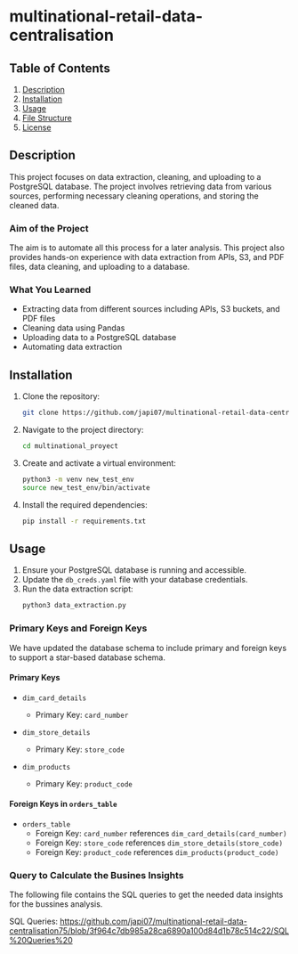 # multinational-retail-data-centralisation

## Table of Contents

1. [Description](#description)
2. [Installation](#installation)
3. [Usage](#usage)
4. [File Structure](#file-structure)
5. [License](#license)

## Description

This project focuses on data extraction, cleaning, and uploading to a PostgreSQL database. The project involves retrieving data from various sources, performing necessary cleaning operations, and storing the cleaned data.

### Aim of the Project

The aim is to automate all this process for a later analysis. This project also provides hands-on experience with data extraction from APIs, S3, and PDF files, data cleaning, and uploading to a database.

### What You Learned

- Extracting data from different sources including APIs, S3 buckets, and PDF files
- Cleaning data using Pandas
- Uploading data to a PostgreSQL database
- Automating  data extraction

## Installation

1. Clone the repository:
    ```sh
    git clone https://github.com/japi07/multinational-retail-data-centralisation75.git
    ```
2. Navigate to the project directory:
    ```sh
    cd multinational_proyect
    ```
3. Create and activate a virtual environment:
    ```sh
    python3 -m venv new_test_env
    source new_test_env/bin/activate
    ```
4. Install the required dependencies:
    ```sh
    pip install -r requirements.txt
    ```

## Usage

1. Ensure your PostgreSQL database is running and accessible.
2. Update the `db_creds.yaml` file with your database credentials.
3. Run the data extraction script:
    ```sh
    python3 data_extraction.py
    ```

### Primary Keys and Foreign Keys

We have updated the database schema to include primary and foreign keys to support a star-based database schema.

#### Primary Keys

- `dim_card_details`
  - Primary Key: `card_number`

- `dim_store_details`
  - Primary Key: `store_code`

- `dim_products`
  - Primary Key: `product_code`

#### Foreign Keys in `orders_table`

- `orders_table`
  - Foreign Key: `card_number` references `dim_card_details(card_number)`
  - Foreign Key: `store_code` references `dim_store_details(store_code)`
  - Foreign Key: `product_code` references `dim_products(product_code)`

### Query to Calculate the Busines Insights 

The following file contains the SQL queries to get the needed data insights for the bussines analysis.

SQL Queries: https://github.com/japi07/multinational-retail-data-centralisation75/blob/3f964c7db985a28ca6890a100d84d1b78c514c22/SQL%20Queries%20
